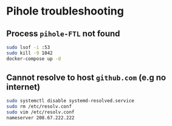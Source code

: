 # Pihole troubleshooting

## Process `pihole-FTL` not found

```bash
sudo lsof -i :53
sudo kill -9 1042
docker-compose up -d
```

## Cannot resolve to host `github.com`  (e.g no internet)

```bash
sudo systemctl disable systemd-resolved.service
sudo rm /etc/resolv.conf
sudo vim /etc/resolv.conf
nameserver 208.67.222.222
```
